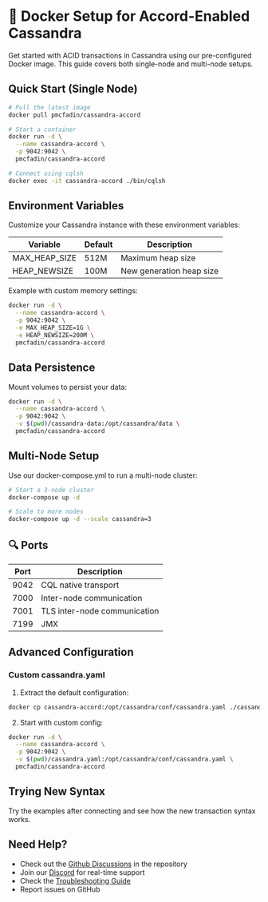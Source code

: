 # 🐳 Docker Setup for Accord-Enabled Cassandra

Get started with ACID transactions in Cassandra using our pre-configured Docker image. This guide covers both single-node and multi-node setups.

## Quick Start (Single Node)

```bash
# Pull the latest image
docker pull pmcfadin/cassandra-accord

# Start a container
docker run -d \
  --name cassandra-accord \
  -p 9042:9042 \
  pmcfadin/cassandra-accord

# Connect using cqlsh
docker exec -it cassandra-accord ./bin/cqlsh
```

## Environment Variables

Customize your Cassandra instance with these environment variables:

| Variable | Default | Description |
|----------|---------|-------------|
| MAX_HEAP_SIZE | 512M | Maximum heap size |
| HEAP_NEWSIZE | 100M | New generation heap size |

Example with custom memory settings:
```bash
docker run -d \
  --name cassandra-accord \
  -p 9042:9042 \
  -e MAX_HEAP_SIZE=1G \
  -e HEAP_NEWSIZE=200M \
  pmcfadin/cassandra-accord
```

## Data Persistence

Mount volumes to persist your data:

```bash
docker run -d \
  --name cassandra-accord \
  -p 9042:9042 \
  -v $(pwd)/cassandra-data:/opt/cassandra/data \
  pmcfadin/cassandra-accord
```

## Multi-Node Setup

Use our docker-compose.yml to run a multi-node cluster:

```bash
# Start a 3-node cluster
docker-compose up -d

# Scale to more nodes
docker-compose up -d --scale cassandra=3
```

## 🔍 Ports

| Port | Description |
|------|-------------|
| 9042 | CQL native transport |
| 7000 | Inter-node communication |
| 7001 | TLS inter-node communication |
| 7199 | JMX |

## Advanced Configuration

### Custom cassandra.yaml

1. Extract the default configuration:
```bash
docker cp cassandra-accord:/opt/cassandra/conf/cassandra.yaml ./cassandra.yaml
```

2. Start with custom config:
```bash
docker run -d \
  --name cassandra-accord \
  -p 9042:9042 \
  -v $(pwd)/cassandra.yaml:/opt/cassandra/conf/cassandra.yaml \
  pmcfadin/cassandra-accord
```

## Trying New Syntax

Try the examples after connecting and see how the new transaction syntax works. 


## Need Help?
- Check out the [Github Discussions](https://github.com/pmcfadin/awesome-accord/) in the repository
- Join our [Discord](https://discord.gg/GrRCajJqmQ) for real-time support
- Check the [Troubleshooting Guide](../docs/troubleshooting.md)
- Report issues on GitHub